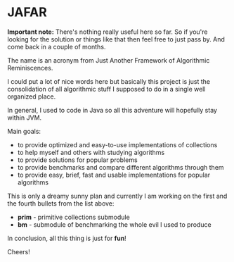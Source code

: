 JAFAR
=====

**Important note:** There's nothing really useful here so far. So if you're looking for the solution or things like that then feel free to just pass by. And come back in a couple of months.

The name is an acronym from Just Another Framework of Algorithmic Reminiscences.

I could put a lot of nice words here but basically this project is just the consolidation of all algorithmic stuff I supposed to do in a single well organized place.

In general, I used to code in Java so all this adventure will hopefully stay within JVM.

Main goals:
* to provide optimized and easy-to-use implementations of collections
* to help myself and others with studying algorithms
* to provide solutions for popular problems
* to provide benchmarks and compare different algorithms through them
* to provide easy, brief, fast and usable implementations for popular algorithms

This is only a dreamy sunny plan and currently I am working on the first and the fourth bullets from the list above: 
* **prim** - primitive collections submodule
* **bm** - submodule of benchmarking the whole evil I used to produce

In conclusion, all this thing is just for **fun**!

Cheers!
